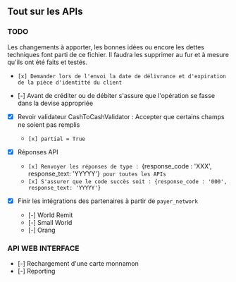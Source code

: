 ## Tout sur les APIs

### TODO

Les changements à apporter, les bonnes idées ou encore les dettes techniques font parti de 
ce fichier. Il faudra les supprimer au fur et à mesure qu'ils ont été faits et testés. 

* `[x] Demander lors de l'envoi la date de délivrance et d'expiration de la pièce d'identitté du client`

* [-] Avant de créditer ou de débiter s'assure que l'opération se fasse dans la devise appropriée

* [x]  Revoir validateur CashToCashValidator : Accepter que certains champs ne soient pas remplis
    - `[x] partial = True`

* [x]  Réponses API
    - `[x] Renvoyer les réponses de type : `{response_code : 'XXX', response_text: 'YYYYY'}` pour toutes les APIs`
    - `[x] S'assurer que le code succès soit : {response_code : '000', response_text: 'YYYYY'}`

* [x] Finir les intégrations des partenaires à partir de `payer_network` 
    - [-] World Remit 
    - [-] Small World 
    - [-] Orang



###	API WEB INTERFACE

-  [-] Rechargement d'une carte monnamon
-  [-] Reporting

